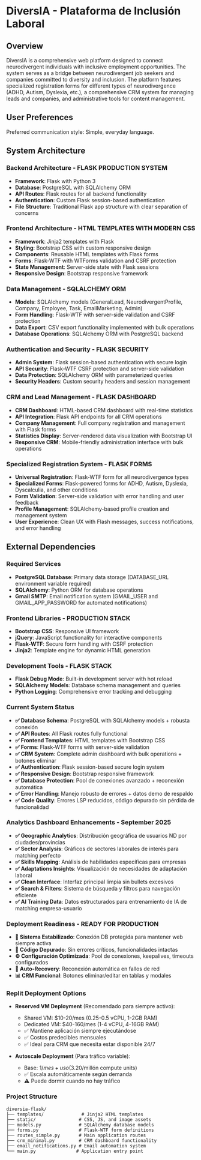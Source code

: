 # DiversIA - Plataforma de Inclusión Laboral

## Overview

DiversIA is a comprehensive web platform designed to connect neurodivergent individuals with inclusive employment opportunities. The system serves as a bridge between neurodivergent job seekers and companies committed to diversity and inclusion. The platform features specialized registration forms for different types of neurodivergence (ADHD, Autism, Dyslexia, etc.), a comprehensive CRM system for managing leads and companies, and administrative tools for content management.

## User Preferences

Preferred communication style: Simple, everyday language.

## System Architecture

### Backend Architecture - FLASK PRODUCTION SYSTEM
- **Framework**: Flask with Python 3
- **Database**: PostgreSQL with SQLAlchemy ORM
- **API Routes**: Flask routes for all backend functionality
- **Authentication**: Custom Flask session-based authentication
- **File Structure**: Traditional Flask app structure with clear separation of concerns

### Frontend Architecture - HTML TEMPLATES WITH MODERN CSS
- **Framework**: Jinja2 templates with Flask
- **Styling**: Bootstrap CSS with custom responsive design
- **Components**: Reusable HTML templates with Flask forms
- **Forms**: Flask-WTF with WTForms validation and CSRF protection
- **State Management**: Server-side state with Flask sessions
- **Responsive Design**: Bootstrap responsive framework

### Data Management - SQLALCHEMY ORM
- **Models**: SQLAlchemy models (GeneralLead, NeurodivergentProfile, Company, Employee, Task, EmailMarketing, Admin)
- **Form Handling**: Flask-WTF with server-side validation and CSRF protection
- **Data Export**: CSV export functionality implemented with bulk operations
- **Database Operations**: SQLAlchemy ORM with PostgreSQL backend

### Authentication and Security - FLASK SECURITY
- **Admin System**: Flask session-based authentication with secure login
- **API Security**: Flask-WTF CSRF protection and server-side validation  
- **Data Protection**: SQLAlchemy ORM with parameterized queries
- **Security Headers**: Custom security headers and session management

### CRM and Lead Management - FLASK DASHBOARD
- **CRM Dashboard**: HTML-based CRM dashboard with real-time statistics
- **API Integration**: Flask API endpoints for all CRM operations
- **Company Management**: Full company registration and management with Flask forms
- **Statistics Display**: Server-rendered data visualization with Bootstrap UI
- **Responsive CRM**: Mobile-friendly administration interface with bulk operations

### Specialized Registration System - FLASK FORMS
- **Universal Registration**: Flask-WTF form for all neurodivergence types
- **Specialized Forms**: Flask-powered forms for ADHD, Autism, Dyslexia, Dyscalculia, and other conditions
- **Form Validation**: Server-side validation with error handling and user feedback
- **Profile Management**: SQLAlchemy-based profile creation and management system
- **User Experience**: Clean UX with Flash messages, success notifications, and error handling

## External Dependencies

### Required Services
- **PostgreSQL Database**: Primary data storage (DATABASE_URL environment variable required)
- **SQLAlchemy**: Python ORM for database operations
- **Gmail SMTP**: Email notification system (GMAIL_USER and GMAIL_APP_PASSWORD for automated notifications)

### Frontend Libraries - PRODUCTION STACK
- **Bootstrap CSS**: Responsive UI framework
- **jQuery**: JavaScript functionality for interactive components
- **Flask-WTF**: Secure form handling with CSRF protection
- **Jinja2**: Template engine for dynamic HTML generation

### Development Tools - FLASK STACK
- **Flask Debug Mode**: Built-in development server with hot reload
- **SQLAlchemy Models**: Database schema management and queries
- **Python Logging**: Comprehensive error tracking and debugging

### Current System Status
- **✅ Database Schema**: PostgreSQL with SQLAlchemy models + robusta conexión
- **✅ API Routes**: All Flask routes fully functional
- **✅ Frontend Templates**: HTML templates with Bootstrap CSS
- **✅ Forms**: Flask-WTF forms with server-side validation
- **✅ CRM System**: Complete admin dashboard with bulk operations + botones eliminar
- **✅ Authentication**: Flask session-based secure login system
- **✅ Responsive Design**: Bootstrap responsive framework
- **✅ Database Protection**: Pool de conexiones avanzado + reconexión automática
- **✅ Error Handling**: Manejo robusto de errores + datos demo de respaldo
- **✅ Code Quality**: Errores LSP reducidos, código depurado sin pérdida de funcionalidad

### Analytics Dashboard Enhancements - September 2025
- **✅ Geographic Analytics**: Distribución geográfica de usuarios ND por ciudades/provincias
- **✅ Sector Analysis**: Gráficos de sectores laborales de interés para matching perfecto
- **✅ Skills Mapping**: Análisis de habilidades específicas para empresas
- **✅ Adaptations Insights**: Visualización de necesidades de adaptación laboral
- **✅ Clean Interface**: Interfaz principal limpia sin bullets excesivos
- **✅ Search & Filters**: Sistema de búsqueda y filtros para navegación eficiente
- **✅ AI Training Data**: Datos estructurados para entrenamiento de IA de matching empresa-usuario

### Deployment Readiness - READY FOR PRODUCTION
- **🚀 Sistema Estabilizado**: Conexión DB protegida para mantener web siempre activa
- **🔧 Código Depurado**: Sin errores críticos, funcionalidades intactas
- **⚙️ Configuración Optimizada**: Pool de conexiones, keepalives, timeouts configurados
- **🔄 Auto-Recovery**: Reconexión automática en fallos de red
- **📊 CRM Funcional**: Botones eliminar/editar en tablas y modales

### Replit Deployment Options
- **Reserved VM Deployment** (Recomendado para siempre activo):
  - Shared VM: $10-20/mes (0.25-0.5 vCPU, 1-2GB RAM)
  - Dedicated VM: $40-160/mes (1-4 vCPU, 4-16GB RAM)
  - ✅ Mantiene aplicación siempre ejecutándose
  - ✅ Costos predecibles mensuales
  - ✅ Ideal para CRM que necesita estar disponible 24/7

- **Autoscale Deployment** (Para tráfico variable):
  - Base: $1/mes + uso ($3.20/millón compute units)
  - ✅ Escala automáticamente según demanda
  - ⚠️ Puede dormir cuando no hay tráfico

### Project Structure
```
diversia-flask/
├── templates/              # Jinja2 HTML templates
├── static/                # CSS, JS, and image assets
├── models.py              # SQLAlchemy database models
├── forms.py               # Flask-WTF form definitions
├── routes_simple.py       # Main application routes
├── crm_minimal.py         # CRM dashboard functionality
├── email_notifications.py # Email automation system
└── main.py               # Application entry point
```